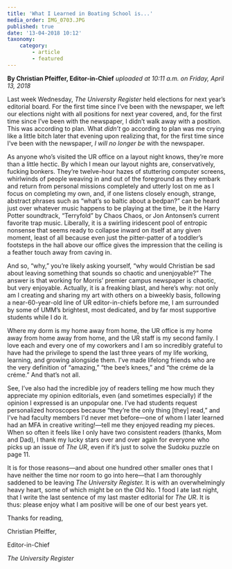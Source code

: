 ```yaml
---
title: 'What I Learned in Boating School is...'
media_order: IMG_0703.JPG
published: true
date: '13-04-2018 10:12'
taxonomy:
    category:
        - article
        - featured
---
```


**By Christian Pfeiffer, Editor-in-Chief** _uploaded at 10:11 a.m. on Friday, April 13, 2018_

Last week Wednesday, _The University Register_ held elections for next year’s editorial board. For the first time since I’ve been with the newspaper, we left our elections night with all positions for next year covered, and, for the first time since I’ve been with the newspaper, I didn’t walk away with a position. This was according to plan. What _didn’t_ go according to plan was me crying like a little bitch later that evening upon realizing that, for the first time since I’ve been with the newspaper, _I will no longer be_ with the newspaper.

As anyone who’s visited the UR office on a layout night knows, they’re more than a little hectic. By which I mean our layout nights are, conservatively, fucking bonkers. They’re twelve-hour hazes of stuttering computer screens, whirlwinds of people weaving in and out of the foreground as they embark and return from personal missions completely and utterly lost on me as I focus on completing my own, and, if one listens closely enough, strange, abstract phrases such as “what’s so baltic about a bedpan?” can be heard just over whatever music happens to be playing at the time, be it the Harry Potter soundtrack, “Terryfold” by Chaos Chaos, or Jon Antonsen’s current favorite trap music. Liberally, it is a swirling iridescent pool of entropic nonsense that seems ready to collapse inward on itself at any given moment, least of all because even just the pitter-patter of a toddler’s footsteps in the hall above our office gives the impression that the ceiling is a feather touch away from caving in.

And so, “why,” you’re likely asking yourself, “why would Christian be sad about leaving something that sounds so chaotic and unenjoyable?” The answer is that working for Morris’ premier campus newspaper is chaotic, but very enjoyable. Actually, it is a freaking blast, and here’s why: not only am I creating and sharing my art with others on a biweekly basis, following a near-60-year-old line of UR editor-in-chiefs before me, I am surrounded by some of UMM’s brightest, most dedicated, and by far most supportive students while I do it. 

Where my dorm is my home away from home, the UR office is my home away from home away from home, and the UR staff is my second family. I love each and every one of my coworkers and I am so incredibly grateful to have had the privilege to spend the last three years of my life working, learning, and growing alongside them. I’ve made lifelong friends who are the very definition of “amazing,” “the bee’s knees,” and “the créme de la créme.” And that’s not all.

See, I’ve also had the incredible joy of readers telling me how much they appreciate my opinion editorials, even (and sometimes especially) if the opinion I expressed is an unpopular one. I’ve had students request personalized horoscopes because “they’re the only thing [they] read,” and I’ve had faculty members I'd never met before—one of whom I later learned had an MFA in creative writing!—tell me they enjoyed reading my pieces. When so often it feels like I only have two consistent readers (thanks, Mom and Dad), I thank my lucky stars over and over again for everyone who picks up an issue of _The UR_, even if it’s just to solve the Sudoku puzzle on page 11.

It is for those reasons—and about one hundred other smaller ones that I have neither the time nor room to go into here—that I am thoroughly saddened to be leaving _The University Register._ It is with an overwhelmingly heavy heart, some of which might be on the Old No. 1 food I ate last night, that I write the last sentence of my last master editorial for _The UR_. It is thus: please enjoy what I am positive will be one of our best years yet.

Thanks for reading,

Christian Pfeiffer,

Editor-in-Chief

_The University Register_
